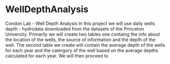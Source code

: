 # WellDepthAnalysis
Condon Lab - Well Depth Analysis 
In this project we will use daily wells depth - hydrodata downloaded from the datasets of the Princeton University. Primarily we will create two tables one containg the info about the location of the wells, the source of information and the depth of the well.
The second table we create will contain the average depth of the wells for each year and the catergory of the well based on the average depths calculated for each year.
We will then proceed to 
